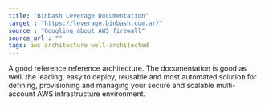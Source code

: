 ```yaml
---
title: "Binbash Leverage Documentation"
target : "https://leverage.binbash.com.ar/"
source : "Googling about AWS firewall"
source_url : ""
tags: aws architecture well-architected 
---
```


A good reference reference architecture. The documentation is good as well. the leading, easy to deploy, reusable and most automated solution for defining, provisioning and managing your secure and scalable multi-account AWS infrastructure environment.
